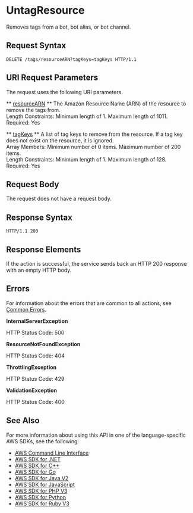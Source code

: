 # UntagResource<a name="API_UntagResource"></a>

Removes tags from a bot, bot alias, or bot channel\.

## Request Syntax<a name="API_UntagResource_RequestSyntax"></a>

```
DELETE /tags/resourceARN?tagKeys=tagKeys HTTP/1.1
```

## URI Request Parameters<a name="API_UntagResource_RequestParameters"></a>

The request uses the following URI parameters\.

 ** [resourceARN](#API_UntagResource_RequestSyntax) **   <a name="lexv2-UntagResource-request-resourceARN"></a>
The Amazon Resource Name \(ARN\) of the resource to remove the tags from\.  
Length Constraints: Minimum length of 1\. Maximum length of 1011\.  
Required: Yes

 ** [tagKeys](#API_UntagResource_RequestSyntax) **   <a name="lexv2-UntagResource-request-tagKeys"></a>
A list of tag keys to remove from the resource\. If a tag key does not exist on the resource, it is ignored\.  
Array Members: Minimum number of 0 items\. Maximum number of 200 items\.  
Length Constraints: Minimum length of 1\. Maximum length of 128\.  
Required: Yes

## Request Body<a name="API_UntagResource_RequestBody"></a>

The request does not have a request body\.

## Response Syntax<a name="API_UntagResource_ResponseSyntax"></a>

```
HTTP/1.1 200
```

## Response Elements<a name="API_UntagResource_ResponseElements"></a>

If the action is successful, the service sends back an HTTP 200 response with an empty HTTP body\.

## Errors<a name="API_UntagResource_Errors"></a>

For information about the errors that are common to all actions, see [Common Errors](CommonErrors.md)\.

 **InternalServerException**   
  
HTTP Status Code: 500

 **ResourceNotFoundException**   
  
HTTP Status Code: 404

 **ThrottlingException**   
  
HTTP Status Code: 429

 **ValidationException**   
  
HTTP Status Code: 400

## See Also<a name="API_UntagResource_SeeAlso"></a>

For more information about using this API in one of the language\-specific AWS SDKs, see the following:
+  [ AWS Command Line Interface](https://docs.aws.amazon.com/goto/aws-cli/models.lex.v2-2020-08-07/UntagResource) 
+  [ AWS SDK for \.NET](https://docs.aws.amazon.com/goto/DotNetSDKV3/models.lex.v2-2020-08-07/UntagResource) 
+  [ AWS SDK for C\+\+](https://docs.aws.amazon.com/goto/SdkForCpp/models.lex.v2-2020-08-07/UntagResource) 
+  [ AWS SDK for Go](https://docs.aws.amazon.com/goto/SdkForGoV1/models.lex.v2-2020-08-07/UntagResource) 
+  [ AWS SDK for Java V2](https://docs.aws.amazon.com/goto/SdkForJavaV2/models.lex.v2-2020-08-07/UntagResource) 
+  [ AWS SDK for JavaScript](https://docs.aws.amazon.com/goto/AWSJavaScriptSDK/models.lex.v2-2020-08-07/UntagResource) 
+  [ AWS SDK for PHP V3](https://docs.aws.amazon.com/goto/SdkForPHPV3/models.lex.v2-2020-08-07/UntagResource) 
+  [ AWS SDK for Python](https://docs.aws.amazon.com/goto/boto3/models.lex.v2-2020-08-07/UntagResource) 
+  [ AWS SDK for Ruby V3](https://docs.aws.amazon.com/goto/SdkForRubyV3/models.lex.v2-2020-08-07/UntagResource) 